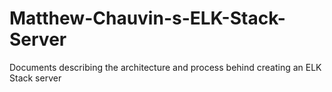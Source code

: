 # Matthew-Chauvin-s-ELK-Stack-Server
Documents describing the architecture and process behind creating an ELK Stack server
